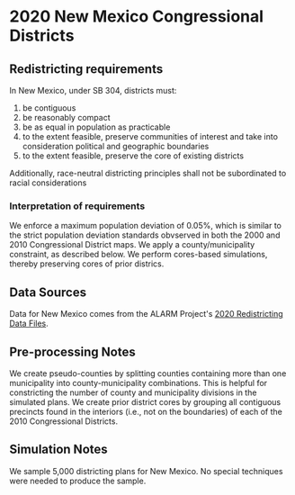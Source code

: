 # 2020 New Mexico Congressional Districts

## Redistricting requirements
In New Mexico, under SB 304, districts must:

1. be contiguous
2. be reasonably compact
3. be as equal in population as practicable
4. to the extent feasible, preserve communities of interest and take into consideration political and geographic boundaries
5. to the extent feasible, preserve the core of existing districts

Additionally, race-neutral districting principles shall not be subordinated to racial considerations

### Interpretation of requirements
We enforce a maximum population deviation of 0.05%, which is similar to the strict population deviation standards obvserved in both the 2000 and 2010 Congressional District maps. We apply a county/municipality constraint, as described below. We perform cores-based simulations, thereby preserving cores of prior districs.

## Data Sources
Data for New Mexico comes from the ALARM Project's [2020 Redistricting Data Files](https://alarm-redist.github.io/posts/2021-08-10-census-2020/).

## Pre-processing Notes
We create pseudo-counties by splitting counties containing more than one municipality into county-municipality combinations. This is helpful for constricting the number of county and municipality divisions in the simulated plans. We create prior district cores by grouping all contiguous precincts found in the interiors (i.e., not on the boundaries) of each of the 2010 Congressional Districts.

## Simulation Notes
We sample 5,000 districting plans for New Mexico. No special techniques were needed to produce the sample.

